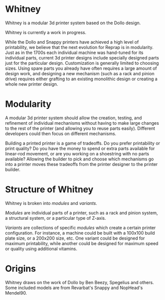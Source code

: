 # Whitney
Whitney is a modular 3d printer system based on the Dollo design.

Whitney is currently a work in progress.

While the Dollo and Snappy printers have achieved a high level of printability, we believe that the next evolution for Reprap is in modularity. Just as in the 1700s each individual machine was hand-tuned for its individual parts, current 3d printer designs include specially designed parts just for the particular design. Customization is generally limited to choosing sizes. Using spare parts you already have often requires a large amount of design work, and designing a new mechanism (such as a rack and pinion drive) requires either grafting to an existing monolithic design or creating a whole new printer design.

# Modularity
A modular 3d printer system should allow the creation, testing, and refinement of individual mechanisms without having to make large changes to the rest of the printer (and allowing you to reuse parts easily). Different developers could then focus on different mechanisms.

Building a printed printer is a game of tradeoffs. Do you prefer printability or print quality? Do you have the money to spend or extra parts available for linear-rod movement, or are you working on a shoestring with no parts available? Allowing the builder to pick and choose which mechanisms go into a printer moves these tradeoffs from the printer designer to the printer builder.

# Structure of Whitney
Whitney is broken into <i>modules</i> and <i>variants</i>.

<i>Modules</i> are individual parts of a printer, such as a rack and pinion system, a structural system, or a particular type of Z-axis.

<i>Variants</i> are collections of specific <i>modules</i> which create a certain printer configuration. For instance, a machine could be built with a 100x100 build plate size, or a 200x200 size, etc. One variant could be designed for maximum printability, while another could be designed for maximum speed or quality using additional vitamins.

# Origins
Whitney draws on the work of Dollo by Ben Beezy, Spegelius and others. Some included models are from Revarbat's Snappy and NopHead's Mendel90.
